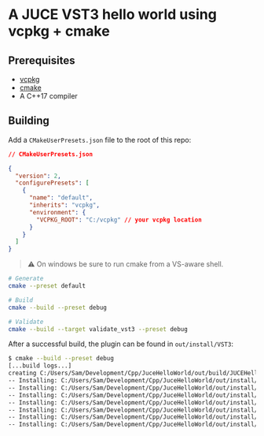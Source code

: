 # A JUCE VST3 hello world using vcpkg + cmake

## Prerequisites

- [vcpkg](https://github.com/microsoft/vcpkg)
- [cmake](https://cmake.org/)
- A C++17 compiler

## Building

Add a `CMakeUserPresets.json` file to the root of this repo:

```json
// CMakeUserPresets.json

{
  "version": 2,
  "configurePresets": [
    {
      "name": "default",
      "inherits": "vcpkg",
      "environment": {
        "VCPKG_ROOT": "C:/vcpkg" // your vcpkg location
      }
    }
  ]
}
```

> :warning: On windows be sure to run cmake from a VS-aware shell.

```sh
# Generate
cmake --preset default

# Build
cmake --build --preset debug

# Validate
cmake --build --target validate_vst3 --preset debug
```

After a successful build, the plugin can be found in `out/install/VST3`:

```sh
$ cmake --build --preset debug
[...build logs...]
creating C:/Users/Sam/Development/Cpp/JuceHelloWorld/out/build/JUCEHelloWorld_artefacts/Debug/VST3/JUCEHelloWorld.vst3/Contents/Resources/moduleinfo.json
-- Installing: C:/Users/Sam/Development/Cpp/JuceHelloWorld/out/install/VST3/JUCEHelloWorld.vst3
-- Installing: C:/Users/Sam/Development/Cpp/JuceHelloWorld/out/install/VST3/JUCEHelloWorld.vst3/Contents
-- Installing: C:/Users/Sam/Development/Cpp/JuceHelloWorld/out/install/VST3/JUCEHelloWorld.vst3/Contents/Resources
-- Installing: C:/Users/Sam/Development/Cpp/JuceHelloWorld/out/install/VST3/JUCEHelloWorld.vst3/Contents/Resources/moduleinfo.json
-- Installing: C:/Users/Sam/Development/Cpp/JuceHelloWorld/out/install/VST3/JUCEHelloWorld.vst3/Contents/x86_64-win
-- Installing: C:/Users/Sam/Development/Cpp/JuceHelloWorld/out/install/VST3/JUCEHelloWorld.vst3/Contents/x86_64-win/JUCEHelloWorld.ilk
-- Installing: C:/Users/Sam/Development/Cpp/JuceHelloWorld/out/install/VST3/JUCEHelloWorld.vst3/Contents/x86_64-win/JUCEHelloWorld.vst3
```
